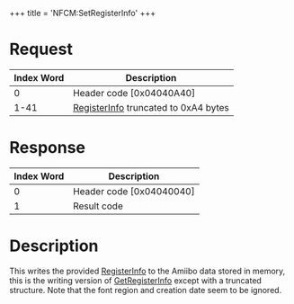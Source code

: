 +++
title = 'NFCM:SetRegisterInfo'
+++

# Request

| Index Word | Description                                                                  |
|------------|------------------------------------------------------------------------------|
| 0          | Header code \[0x04040A40\]                                                   |
| 1-41       | [RegisterInfo](NFC_Services#registerinfo "wikilink") truncated to 0xA4 bytes |

# Response

| Index Word | Description                |
|------------|----------------------------|
| 0          | Header code \[0x04040040\] |
| 1          | Result code                |

# Description

This writes the provided
[RegisterInfo](NFC_Services#registerinfo "wikilink") to the Amiibo data
stored in memory, this is the writing version of
[GetRegisterInfo](NFC:GetRegisterInfo "wikilink") except with a
truncated structure. Note that the font region and creation date seem to
be ignored.
